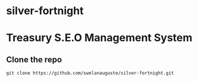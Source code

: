 # silver-fortnight
# Treasury S.E.O Management System

## Clone the repo
```
git clone https://github.com/swelanauguste/silver-fortnight.git
```

